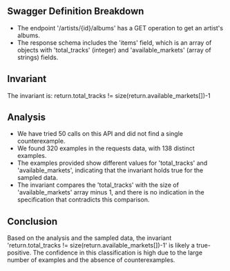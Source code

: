 ## Swagger Definition Breakdown
- The endpoint '/artists/{id}/albums' has a GET operation to get an artist's albums.
- The response schema includes the 'items' field, which is an array of objects with 'total_tracks' (integer) and 'available_markets' (array of strings) fields.

## Invariant
The invariant is: return.total_tracks != size(return.available_markets[])-1

## Analysis
- We have tried 50 calls on this API and did not find a single counterexample.
- We found 320 examples in the requests data, with 138 distinct examples.
- The examples provided show different values for 'total_tracks' and 'available_markets', indicating that the invariant holds true for the sampled data.
- The invariant compares the 'total_tracks' with the size of 'available_markets' array minus 1, and there is no indication in the specification that contradicts this comparison.

## Conclusion
Based on the analysis and the sampled data, the invariant 'return.total_tracks != size(return.available_markets[])-1' is likely a true-positive. The confidence in this classification is high due to the large number of examples and the absence of counterexamples.
